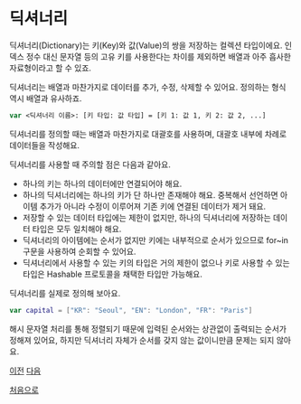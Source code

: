 # 딕셔너리

딕셔너리(Dictionary)는 키(Key)와 값(Value)의 쌍을 저장하는 컬렉션 타입이에요. 인덱스 정수 대신 문자열 등의 고유 키를 사용한다는 차이를 제외하면 배열과 아주 흡사한 자료형이라고 할 수 있죠.

딕셔너리는 배열과 마찬가지로 데이터를 추가, 수정, 삭제할 수 있어요. 정의하는 형식 역시 배열과 유사하죠.

```swift
var <딕셔너리 이름>: [키 타입: 값 타입] = [키 1: 값 1, 키 2: 값 2, ...]
```

딕셔너리를 정의할 때는 배열과 마찬가지로 대괄호를 사용하며, 대괄호 내부에 차례로 데이터들을 작성해요.

딕셔너리를 사용할 때 주의할 점은 다음과 같아요.

- 하나의 키는 하나의 데이터에만 연결되어야 해요.
- 하나의 딕셔너리에는 하나의 키가 단 하나만 존재해야 해요. 중복해서 선언하면 아이템 추가가 아니라 수정이 이루어져 기존 키에 연결된 데이터가 제거 돼요.
- 저장할 수 있는 데이터 타입에는 제한이 없지만, 하나의 딕셔너리에 저장하는 데이터 타입은 모두 일치해야 해요.
- 딕셔너리의 아이템에는 순서가 없지만 키에는 내부적으로 순서가 있으므로 for~in 구문을 사용하여 순회할 수 있어요.
- 딕셔너리에서 사용할 수 있는 키의 타입은 거의 제한이 없으나 키로 사용할 수 있는 타입은 Hashable 프로토콜을 채택한 타입만 가능해요.

딕셔너리를 실제로 정의해 보아요.

```swift
var capital = ["KR": "Seoul", "EN": "London", "FR": "Paris"]
```

해시 문자열 처리를 통해 정렬되기 때문에 입력된 순서와는 상관없이 출력되는 순서가 정해져 있어요, 하지만 딕셔너리 자체가 순서를 갖지 않는 값이니만큼 문제는 되지 않아요.

[이전](https://github.com/MojitoBar/iOS-DeepDive/blob/main/%EA%BC%BC%EA%BC%BC%ED%95%9C_%EC%9E%AC%EC%9D%80%EC%94%A8%EC%9D%98_Swift_%EB%AC%B8%EB%B2%95%ED%8E%B8/5.3.md)
[다음](https://github.com/MojitoBar/iOS-DeepDive/blob/main/%EA%BC%BC%EA%BC%BC%ED%95%9C_%EC%9E%AC%EC%9D%80%EC%94%A8%EC%9D%98_Swift_%EB%AC%B8%EB%B2%95%ED%8E%B8/5.4.1.md)

[처음으로](https://github.com/MojitoBar/iOS-DeepDive/blob/main/%EA%BC%BC%EA%BC%BC%ED%95%9C_%EC%9E%AC%EC%9D%80%EC%94%A8%EC%9D%98_Swift_%EB%AC%B8%EB%B2%95%ED%8E%B8/README.md)

